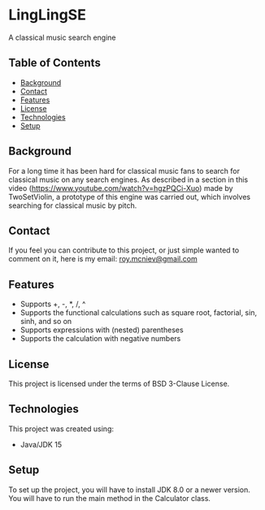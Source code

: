 # LingLingSE
A classical music search engine

## Table of Contents
* [Background](#Background)
* [Contact](#Contact)
* [Features](#Features)
* [License](#License)
* [Technologies](#Technologies)
* [Setup](#Setup)

## Background
For a long time it has been hard for classical music fans to search for classical music on any search engines. As described in a section in this video (https://www.youtube.com/watch?v=hgzPQCi-Xuo) made by TwoSetViolin, a prototype of this engine was carried out, which involves searching for classical music by pitch.

## Contact
If you feel you can contribute to this project, or just simple wanted to comment on it, here is my email: [roy.mcniev@gmail.com](roy.mcniev@gmail.com)

## Features
* Supports +, -, *, /, ^
* Supports the functional calculations such as square root, factorial, sin, sinh, and so on
* Supports expressions with (nested) parentheses
* Supports the calculation with negative numbers

## License
This project is licensed under the terms of BSD 3-Clause License.

## Technologies
This project was created using:
* Java/JDK 15

## Setup
To set up the project, you will have to install JDK 8.0 or a newer version. You will have to run the main method in the Calculator class.
